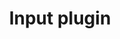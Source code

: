 ---
title: Input plugin
description: Input plugin defines source of incoming packets. Use <b>-i</b> to specify input plugin.  

options: 
    - 
      title: "Pcap reader"
      description: "Input plugin for reading packets from a pcap file or a network interface"
      parameters:
        - 
          name: "f or file" 
          description: "Defines path to pcap file."
        - 
          name: "i or ifc" 
          description: "Defines interface name."
        - 
          name: "F or filter" 
          description: "Defines filter string."
        - 
          name: "s or snaplen" 
          description: "Defines snapshot length in bytes (live capture only)."
        - 
          name: "l or list" 
          description: "Print list of available interfaces."
      runs:  
        - 
            explanation: "Read the pcap file specified by PATH value. Possible PATH value 'pcaps/bstats.pcap' "
            code: "./ipfixprobe -i 'pcap;file=PATH;' -s 'cache'"
        -
            explanation: "Read packets from interface specified by IFC value. Possible IFC value 'eth0'"
            code: "./ipfixprobe -i 'pcap;i=IFC;' -s 'cache'"
    -
      title: "Raw"
      description: "Input plugin for reading packets from raw interface"
      parameters:
        - 
          name: "i or ifc" 
          description: "Defines network interface name."
        - 
          name: "b or blocks" 
          description: "Defines number of packet blocks."
        - 
          name: "f or fanout" 
          description: "Enables packet fanout."
        - 
          name: "p or pkts" 
          description: "Defines number of packets in block."
        - 
          name: "l or list" 
          description: "Print list of available interfaces."  
      runs:
        -
          explanation: "Read packets from interface specified by IFC value. Possible IFC value 'eth0'"
          code: "./ipfixprobe -i 'raw;ifc=IFC;' -s 'cache'"
    -
      title: "Benchmark"
      description: "Input plugin for various benchmarking purposes."
      parameters:
        - 
          name: "m or mode" 
          description: "Defines benchmark mode: 1f (1x N-packet flow) or nf (Nx 1-packet flow)."
        - 
          name: "S or seed" 
          description: "Defines string seed for random generator."
        - 
          name: "d or duration" 
          description: "Defines duration in seconds." 
        - 
          name: "p or count"  
          description: "Defines packet count."
        - 
          name: "s or size" 
          description: "Defines packet size."  
        - 
          name: "I or id" 
          description: "Defines link identifier number."
      runs:
        -
          explanation: "Read packets from interface specified with DPDK ports 0 and 1"
          code: "`./ipfixprobe -i 'dpdk;p=0,1;' -s 'cache'"
   
---
